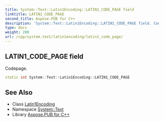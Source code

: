 ```yaml
---
title: System::Text::Latin1Encoding::LATIN1_CODE_PAGE field
linktitle: LATIN1_CODE_PAGE
second_title: Aspose.PUB for C++
description: 'System::Text::Latin1Encoding::LATIN1_CODE_PAGE field. Codepage in C++.'
type: docs
weight: 200
url: /cpp/system.text/latin1encoding/latin1_code_page/
---
```

## LATIN1_CODE_PAGE field


Codepage.

```cpp
static int System::Text::Latin1Encoding::LATIN1_CODE_PAGE
```

## See Also

* Class [Latin1Encoding](../)
* Namespace [System::Text](../../)
* Library [Aspose.PUB for C++](../../../)
